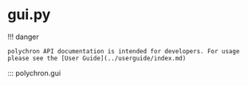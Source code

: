 # gui.py

!!! danger

    polychron API documentation is intended for developers. For usage please see the [User Guide](../userguide/index.md)

::: polychron.gui
